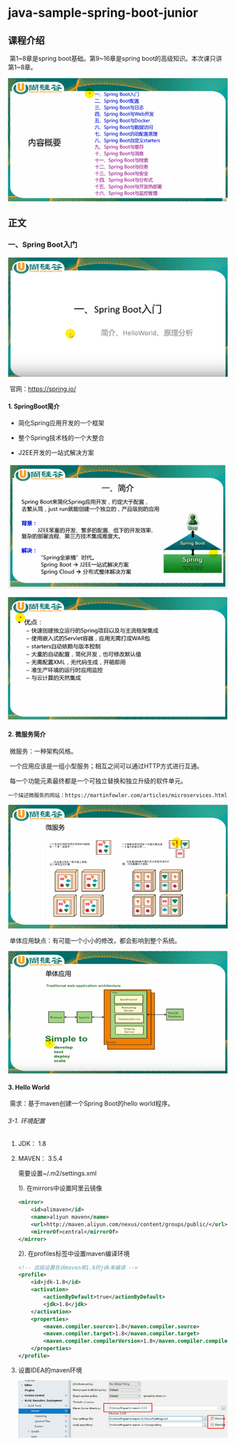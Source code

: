 # java-sample-spring-boot-junior

## 课程介绍

​	第1~8章是spring boot基础。第9~16章是spring boot的高级知识。本次课只讲第1~8章。

![1545751149795](assets/1545751149795.png)

## 正文

### 一、Spring Boot入门

![1545751263511](assets/1545751263511.png)

​	官网：https://spring.io/

#### 1. SpringBoot简介

* 简化Spring应用开发的一个框架

- 整个Spring技术栈的一个大整合

- J2EE开发的一站式解决方案

![1545752189916](assets/1545752189916.png)

![1545752203969](assets/1545752203969.png)

#### 2. 微服务简介

​	微服务：一种架构风格。

​	一个应用应该是一组小型服务；相互之间可以通过HTTP方式进行互通。

​	每一个功能元素最终都是一个可独立替换和独立升级的软件单元。

```
一个描述微服务的网站：https://martinfowler.com/articles/microservices.html
```

![1545752519996](assets/1545752519996.png)

​	单体应用缺点：有可能一个小小的修改，都会影响到整个系统。

![1545752425792](assets/1545752425792.png)

#### 3. Hello World

​	需求：基于maven创建一个Spring Boot的hello world程序。

###### 3-1. 环境配置

1. JDK： 1.8

2. MAVEN： 3.5.4

   需要设置~/.m2/settings.xml

   1). 在mirrors中设置阿里云镜像

   ```xml
   <mirror>
       <id>alimaven</id>
       <name>aliyun maven</name>
       <url>http://maven.aliyun.com/nexus/content/groups/public/</url>
       <mirrorOf>central</mirrorOf>
   </mirror>
   ```

   2). 在profiles标签中设置maven编译环境

   ```xml
   <!-- 这段设置告诉maven用1.8的jdk来编译 -->
   <profile>
       <id>jdk-1.8</id>
       <activation>
           <actionByDefault>true</actionByDefault>
           <jdk>1.8</jdk>
       </activation>
       <properties>
           <maven.compiler.source>1.8</maven.compiler.source>
           <maven.compiler.target>1.8</maven.compiler.target>
           <maven.compiler.compilerVersion>1.8</maven.compiler.compilerVersion>
       </properties>
   </profile>
   ```

3. 设置IDEA的maven环境

   ![1545803362977](assets/1545803362977.png)



